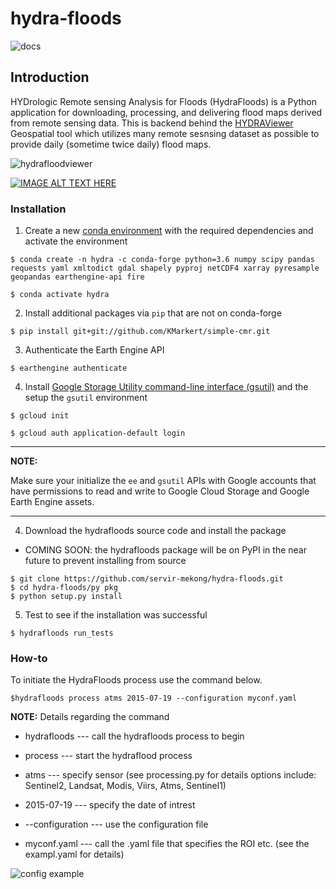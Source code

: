# hydra-floods

![docs](https://github.com/Servir-Mekong/hydra-floods/workflows/docs/badge.svg)

## Introduction
HYDrologic Remote sensing Analysis for Floods (HydraFloods) is a Python application for downloading, processing, and delivering flood maps derived from remote sensing data.
This is backend behind the [HYDRAViewer](https://github.com/Servir-Mekong/hydrafloodviewer) Geospatial tool which utilizes many remote sesnsing dataset as possible to provide daily (sometime twice daily) flood maps.

![hydrafloodviewer](https://user-images.githubusercontent.com/39947610/65659571-5044b480-e056-11e9-8b1b-d3e82cace3c8.PNG)

[![IMAGE ALT TEXT HERE](https://i.ytimg.com/vi/Iqh_uwtg6yI/hqdefault.jpg)](https://www.youtube.com/watch?v=Iqh_uwtg6yI&feature=youtu.be)

### Installation

1. Create a new [conda environment](https://docs.conda.io/projects/conda/en/latest/user-guide/tasks/manage-environments.html) with the required dependencies and activate the environment

```
$ conda create -n hydra -c conda-forge python=3.6 numpy scipy pandas requests yaml xmltodict gdal shapely pyproj netCDF4 xarray pyresample geopandas earthengine-api fire

$ conda activate hydra
```

2. Install additional packages via `pip` that are not on conda-forge

```
$ pip install git+git://github.com/KMarkert/simple-cmr.git
```

3. Authenticate the Earth Engine API

```
$ earthengine authenticate
```

4. Install [Google Storage Utility command-line interface (gsutil)](https://cloud.google.com/storage/docs/gsutil_install) and the setup the `gsutil` environment

```
$ gcloud init

$ gcloud auth application-default login
```

---
**NOTE:**

Make sure your initialize the `ee` and `gsutil` APIs with Google accounts that have permissions to read and write to Google Cloud Storage and Google Earth Engine assets.

---

4. Download the hydrafloods source code and install the package
 - COMING SOON: the hydrafloods package will be on PyPI in the near future to prevent installing from source

```
$ git clone https://github.com/servir-mekong/hydra-floods.git
$ cd hydra-floods/py pkg
$ python setup.py install
```

5. Test to see if the installation was successful

```
$ hydrafloods run_tests
```


### How-to

To initiate the HydraFloods process use the command below.

```
$hydrafloods process atms 2015-07-19 --configuration myconf.yaml
```
**NOTE:**
Details regarding the command

* hydrafloods      --- call the hydrafloods process to begin

* process           --- start the hydraflood process

* atms              --- specify sensor (see processing.py for details options include: Sentinel2, Landsat, Modis, Viirs, Atms, Sentinel1)

* 2015-07-19       --- specify the date of intrest

* --configuration  --- use the configuration file

* myconf.yaml      --- call the .yaml file that specifies the ROI etc. (see the exampl.yaml for details)


![config example](docs/_static/exampleyaml.JPG)
